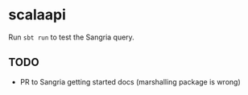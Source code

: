 # scalaapi

Run `sbt run` to test the Sangria query.

## TODO

* PR to Sangria getting started docs (marshalling package is wrong)